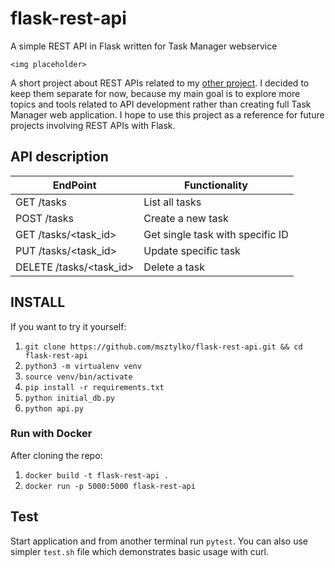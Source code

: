 # flask-rest-api

A simple REST API in Flask written for Task Manager webservice

`<img placeholder>`

A short project about REST APIs related to my [other project](https://github.com/msztylko/flask-task-manager). I decided to keep them separate for now, because my main goal is to explore more topics and tools related to API development rather than creating full Task Manager web application. I hope to use this project as a reference for future projects involving REST APIs with Flask.

## API description

| EndPoint | Functionality
|----------|--------------
| GET /tasks | List all tasks
| POST /tasks | Create a new task
| GET /tasks/<task_id> | Get single task with specific ID
| PUT /tasks/<task_id> | Update specific task
| DELETE /tasks/<task_id> | Delete a task

## INSTALL

If you want to try it yourself:

1. `git clone https://github.com/msztylko/flask-rest-api.git && cd flask-rest-api`
2. `python3 -m virtualenv venv`
3. `source venv/bin/activate`
4. `pip install -r requirements.txt`
5. `python initial_db.py`
6. `python api.py`

### Run with Docker

After cloning the repo:
1. `docker build -t flask-rest-api .`  
2. `docker run -p 5000:5000 flask-rest-api`

## Test 

Start application and from another terminal run `pytest`. You can also use simpler `test.sh` file which demonstrates basic usage with curl.
